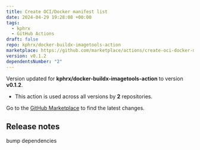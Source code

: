 ```yaml
---
title: Create OCI/Docker manifest list
date: 2024-04-29 19:28:08 +00:00
tags:
  - kphrx
  - GitHub Actions
draft: false
repo: kphrx/docker-buildx-imagetools-action
marketplace: https://github.com/marketplace/actions/create-oci-docker-manifest-list
version: v0.1.2
dependentsNumber: "2"
---
```



Version updated for **kphrx/docker-buildx-imagetools-action** to version **v0.1.2**.
- This action is used across all versions by **2** repositories.

Go to the [GitHub Marketplace](https://github.com/marketplace/actions/create-oci-docker-manifest-list) to find the latest changes.

## Release notes

bump dependencies
